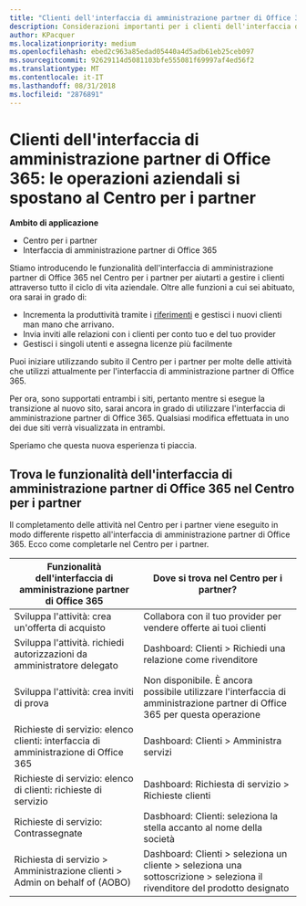 ```yaml
---
title: "Clienti dell'interfaccia di amministrazione partner di Office 365: le operazioni aziendali si spostano al Centro per i partner| Centro per i partner"
description: Considerazioni importanti per i clienti dell'interfaccia di amministrazione partner di Office 365 in relazione alla migrazione al Centro per i partner
author: KPacquer
ms.localizationpriority: medium
ms.openlocfilehash: ebed2c963a85edad05440a4d5adb61eb25ceb097
ms.sourcegitcommit: 92629114d5081103bfe555081f69997af4ed56f2
ms.translationtype: MT
ms.contentlocale: it-IT
ms.lasthandoff: 08/31/2018
ms.locfileid: "2876891"
---
```

# <a name="office-365-partner-admin-center-customers-get-ready-to-move-business-operations-to-partner-center"></a>Clienti dell'interfaccia di amministrazione partner di Office 365: le operazioni aziendali si spostano al Centro per i partner

**Ambito di applicazione** 

- Centro per i partner
- Interfaccia di amministrazione partner di Office 365

Stiamo introducendo le funzionalità dell'interfaccia di amministrazione partner di Office 365 nel Centro per i partner per aiutarti a gestire i clienti attraverso tutto il ciclo di vita aziendale. Oltre alle funzioni a cui sei abituato, ora sarai in grado di: 

*  Incrementa la produttività tramite i [riferimenti](referrals.md) e gestisci i nuovi clienti man mano che arrivano.
*  Invia inviti alle relazioni con i clienti per conto tuo e del tuo provider
*  Gestisci i singoli utenti e assegna licenze più facilmente

Puoi iniziare utilizzando subito il Centro per i partner per molte delle attività che utilizzi attualmente per l'interfaccia di amministrazione partner di Office 365. 

Per ora, sono supportati entrambi i siti, pertanto mentre si esegue la transizione al nuovo sito, sarai ancora in grado di utilizzare l'interfaccia di amministrazione partner di Office 365. Qualsiasi modifica effettuata in uno dei due siti verrà visualizzata in entrambi.

Speriamo che questa nuova esperienza ti piaccia.

## <a name="find-office-365-partner-admin-center-features-in-partner-center"></a>Trova le funzionalità dell'interfaccia di amministrazione partner di Office 365 nel Centro per i partner

Il completamento delle attività nel Centro per i partner viene eseguito in modo differente rispetto all'interfaccia di amministrazione partner di Office 365. Ecco come completarle nel Centro per i partner.

| Funzionalità dell'interfaccia di amministrazione partner di Office 365                       | Dove si trova nel Centro per i partner? | 
|   -----------------------------------------------  | -------------- |
| Sviluppa l'attività: crea un'offerta di acquisto | Collabora con il tuo provider per vendere offerte ai tuoi clienti |
| Sviluppa l'attività. richiedi autorizzazioni da amministratore delegato | Dashboard: Clienti > Richiedi una relazione come rivenditore |
| Sviluppa l'attività: crea inviti di prova | Non disponibile. È ancora possibile utilizzare l'interfaccia di amministrazione partner di Office 365 per questa operazione |
| Richieste di servizio: elenco clienti: interfaccia di amministrazione di Office 365 | Dashboard: Clienti > Amministra servizi |
| Richieste di servizio: elenco di clienti: richieste di servizio | Dashboard: Richiesta di servizio > Richieste clienti |
| Richieste di servizio: Contrassegnate | Dasbhoard: Clienti: seleziona la stella accanto al nome della società |
| Richiesta di servizio > Amministrazione clienti > Admin on behalf of (AOBO) | Dashboard: Clienti > seleziona un cliente > seleziona una sottoscrizione > seleziona il rivenditore del prodotto designato |

